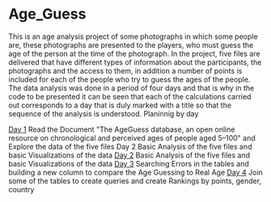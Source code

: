 # Age_Guess
This is an age analysis project of some photographs in which some people are, these photographs are presented to the players, who must guess the age of the person at the time of the photograph.
In the project, five files are delivered that have different types of information about the participants, the photographs and the access to them, in addition a number of points is included for each of the people who try to guess the ages of the people.
The data analysis was done in a period of four days and that is why in the code to be presented it can be seen that each of the calculations carried out corresponds to a day that is duly marked with a title so that the sequence of the analysis is understood.
Planinnig by day

[Day 1](#markdown-header-my-first-title)
Read the Document "The AgeGuess database, an open online resource on chronological and perceived ages of people aged 5–100" and Explore the data of the five files
Day 2	Basic Analysis of the five files and basic Visualizations of the data
[Day 2](#markdown-header-my-second-title)
Basic Analysis of the five files and basic Visualizations of the data
[Day 3](#markdown-header-my-third-title)
Searching Errors in the tables and building a new column to compare the Age Guessing to Real Age 
[Day 4](#markdown-header-my-forth-title)
Join some of the tables to create queries and create Rankings by points, gender, country 
